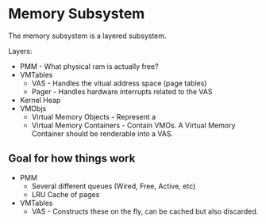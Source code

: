 # Memory Subsystem

The memory subsystem is a layered subsystem.

Layers:
* PMM - What physical ram is actually free?
* VMTables
    * VAS - Handles the vitual address space (page tables)
    * Pager - Handles hardware interrupts related to the VAS
* Kernel Heap
* VMObjs
    * Virtual Memory Objects - Represent a 
    * Virtual Memory Containers - Contain VMOs. A Virtual Memory Container should be renderable into a VAS.

## Goal for how things work

* PMM
    * Several different queues (Wired, Free, Active, etc)
    * LRU Cache of pages
* VMTables
    * VAS - Constructs these on the fly, can be cached but also discarded.
